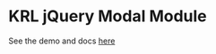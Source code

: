 KRL jQuery Modal Module
=======================

See the demo and docs [here](http://edorcutt.github.com/kquery-reveal-modal/)